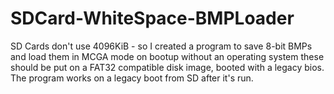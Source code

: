 # SDCard-WhiteSpace-BMPLoader
SD Cards don't use 4096KiB - so I created a program to save 8-bit BMPs and load them in MCGA mode on bootup without an operating system
these should be put on a FAT32 compatible disk image, booted with a legacy bios.  The program works on a legacy boot from SD after it's run.
